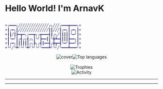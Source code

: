 <h1>Hello World! I'm ArnavK</h1><a href="https://github.com/ArnavK-09?tab=repositories" align="center">

```diff

+╭━━━╮╱╱╱╱╱╱╱╱╱╱╱╱╱╱╭╮╱╱╱╭━━━┳━━━╮+
+┃╭━╮┃╱╱╱╱╱╱╱╱╱╱╱╱╱╱┃┃╱╱╱┃╭━╮┃╭━╮┃+
+┃┃╱┃┣━┳━╮╭━━┳╮╭┳━━━┫┃╭╮╱┃┃┃┃┃╰━╯┃+
+┃╰━╯┃╭┫╭╮┫╭╮┃╰╯┣━━┃┃╰╋┻━┫┃┃┃┣━━╮┃+
+┃╭━╮┃┃┃┃┃┃╭╮┣╮╭┫┃━━┫╭╋┳━┫╰━╯┣━━╯┃+
+╰╯╱╰┻╯╰╯╰┻╯╰╯╰╯╰━━━┻╯╰╯╱╰━━━┻━━━╯+
```
<p align="center"><img src="https://github.com/ArnavK-09/ArnavK-09/assets/69188140/edb61f7f-465b-4201-9039-877461457d54" alt="cover" /><img loading="lazy" src="https://github-readme-stats.vercel.app/api/top-langs/?username=ArnavK-09&langs_count=100&layout=compact&show_icons=true&include_all_commits=true&count_private=true&custom_title=Programming+Langauges&bg_color=ffffff00&title_color=c9d1d9&border_color=262626&text_color=c9c5c5&border_radius=3" alt="Top languages" /><br/><br/><img src="https://github-profile-trophy.vercel.app/?username=ArnavK-09&no-bg=true&no-frame=false&theme=buddhism&margin-h=15&margin-w=15&column=3" alt="Trophies" /><br/><img alt="Activity" src="https://github-readme-activity-graph.vercel.app/graph?username=ArnavK-09&theme=github-compact" /></p></a><hr />

---

